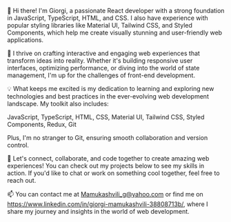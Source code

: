 👋 Hi there! I'm Giorgi, a passionate React developer with a strong foundation in JavaScript, TypeScript, HTML, and CSS. I also have experience with popular styling libraries like Material UI, Tailwind CSS, and Styled Components, which help me create visually stunning and user-friendly web applications.

🚀 I thrive on crafting interactive and engaging web experiences that transform ideas into reality. Whether it's building responsive user interfaces, optimizing performance, or diving into the world of state management, I'm up for the challenges of front-end development.

💡 What keeps me excited is my dedication to learning and exploring new technologies and best practices in the ever-evolving web development landscape. My toolkit also includes:

JavaScript, TypeScript,
HTML,
CSS,
Material UI,
Tailwind CSS,
Styled Components,
Redux,
Git

Plus, I'm no stranger to Git, ensuring smooth collaboration and version control.

🌟 Let's connect, collaborate, and code together to create amazing web experiences! You can check out my projects below to see my skills in action. If you'd like to chat or work on something cool together, feel free to reach out.

📫 You can contact me at Mamukashvili_g@yahoo.com or find me on https://www.linkedin.com/in/giorgi-mamukashvili-38808713b/, where I share my journey and insights in the world of web development.


